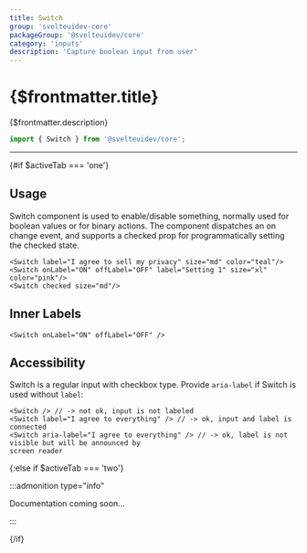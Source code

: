 ```yaml
---
title: Switch
group: 'svelteuidev-core'
packageGroup: '@svelteuidev/core'
category: 'inputs'
description: 'Capture boolean input from user'
---
```


<script lang='ts'>
    import Preview from '$lib/Components/DocsHelpers/Preview.svelte'
	import { Switch } from '@svelteuidev/core'
    import { DocTabs, activeTab } from '$lib/Components'
</script>

# {$frontmatter.title}

{$frontmatter.description}

```ts
import { Switch } from '@svelteuidev/core';
```

<DocTabs />

<hr>
<!-- Top Section -->

{#if $activeTab === 'one'}

## Usage

Switch component is used to enable/disable something, normally used for boolean values or for binary actions. The component dispatches an on change event, and supports a checked prop for programmatically setting the checked state.

<Preview direction='column'>
    <Switch label="I agree to sell my privacy" size="md" color="teal"/>
    <Switch onLabel="ON" offLabel="OFF" label="Setting 1" size="xl" color="pink"/>
    <Switch checked size="xs"/>
</Preview>

```svelte|copy
<Switch label="I agree to sell my privacy" size="md" color="teal"/>
<Switch onLabel="ON" offLabel="OFF" label="Setting 1" size="xl" color="pink"/>
<Switch checked size="md"/>
```

## Inner Labels

<Preview>
    <Switch size='sm' onLabel="ON" offLabel="OFF" />
    <Switch size='md' onLabel="ON" offLabel="OFF" />
    <Switch size='lg' onLabel="ON" offLabel="OFF" />
    <Switch size='xl' onLabel="ON" offLabel="OFF" />
</Preview>

```svelte|copy|lineNumbers
<Switch onLabel="ON" offLabel="OFF" />
```

## Accessibility

Switch is a regular input with checkbox type. Provide `aria-label` if Switch is used without `label`:

```svelte|copy
<Switch /> // -> not ok, input is not labeled
<Switch label="I agree to everything" /> // -> ok, input and label is connected
<Switch aria-label="I agree to everything" /> // -> ok, label is not visible but will be announced by
screen reader
```

{:else if $activeTab === 'two'}

:::admonition type="info"

Documentation coming soon...

:::

{/if}

